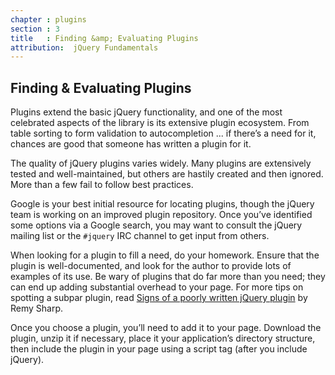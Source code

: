 ```yaml
---
chapter : plugins
section : 3
title   : Finding &amp; Evaluating Plugins
attribution:  jQuery Fundamentals
---
```

## Finding &amp; Evaluating Plugins

Plugins extend the basic jQuery functionality, and one of the most celebrated aspects of the library is its extensive plugin ecosystem. 
From table sorting to form validation to autocompletion ... if there’s a need for it, chances are good that someone has written a plugin for it.

The quality of jQuery plugins varies widely. 
Many plugins are extensively tested and well-maintained, but others are hastily created and then ignored. More than a few fail to follow best practices.

Google is your best initial resource for locating plugins, though the jQuery team is working on an improved plugin repository. 
Once you’ve identified some options via a Google search, you may want to consult the jQuery mailing list or the `#jquery` IRC channel to get input from others.

When looking for a plugin to fill a need, do your homework. 
Ensure that the plugin is well-documented, and look for the author to provide lots of examples of its use. Be wary of plugins that do far more than you need; 
they can end up adding substantial overhead to your page. 
For more tips on spotting a subpar plugin, read [Signs of a poorly written jQuery plugin](http://remysharp.com/2010/06/03/signs-of-a-poorly-written-jquery-plugin/) by Remy Sharp.

Once you choose a plugin, you’ll need to add it to your page. 
Download the plugin, unzip it if necessary, place it your application’s directory structure, then include the plugin in your page using a script tag (after you include jQuery).